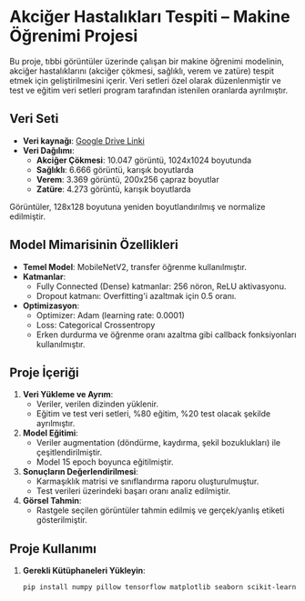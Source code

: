 # Akciğer Hastalıkları Tespiti – Makine Öğrenimi Projesi

Bu proje, tıbbi görüntüler üzerinde çalışan bir makine öğrenimi modelinin, akciğer hastalıklarını (akciğer çökmesi, sağlıklı, verem ve zatüre) tespit etmek için geliştirilmesini içerir. Veri setleri özel olarak düzenlenmiştir ve test ve eğitim veri setleri program tarafından istenilen oranlarda ayrılmıştır.

## Veri Seti

- **Veri kaynağı**: [Google Drive Linki](https://drive.google.com/file/d/1T0ZrHiic1WarBCEGd8yONws6lvTNm-pj/view?usp=sharing)
- **Veri Dağılımı**:
  - **Akciğer Çökmesi**: 10.047 görüntü, 1024x1024 boyutunda
  - **Sağlıklı**: 6.666 görüntü, karışık boyutlarda
  - **Verem**: 3.369 görüntü, 200x256 çapraz boyutlar
  - **Zatüre**: 4.273 görüntü, karışık boyutlarda

Görüntüler, 128x128 boyutuna yeniden boyutlandırılmış ve normalize edilmiştir.

## Model Mimarisinin Özellikleri

- **Temel Model**: MobileNetV2, transfer öğrenme kullanılmıştır.
- **Katmanlar**:
  - Fully Connected (Dense) katmanlar: 256 nöron, ReLU aktivasyonu.
  - Dropout katmanı: Overfitting'i azaltmak için 0.5 oranı.
- **Optimizasyon**:
  - Optimizer: Adam (learning rate: 0.0001)
  - Loss: Categorical Crossentropy
  - Erken durdurma ve öğrenme oranı azaltma gibi callback fonksiyonları kullanılmıştır.

## Proje İçeriği

1. **Veri Yükleme ve Ayrım**:
   - Veriler, verilen dizinden yüklenir.
   - Eğitim ve test veri setleri, %80 eğitim, %20 test olacak şekilde ayrılmıştır.
2. **Model Eğitimi**:
   - Veriler augmentation (döndürme, kaydırma, şekil bozuklukları) ile çeşitlendirilmiştir.
   - Model 15 epoch boyunca eğitilmiştir.
3. **Sonuçların Değerlendirilmesi**:
   - Karmaşıklık matrisi ve sınıflandırma raporu oluşturulmuştur.
   - Test verileri üzerindeki başarı oranı analiz edilmiştir.
4. **Görsel Tahmin**:
   - Rastgele seçilen görüntüler tahmin edilmiş ve gerçek/yanlış etiketi gösterilmiştir.

## Proje Kullanımı

1. **Gerekli Kütüphaneleri Yükleyin**:
   ```bash
   pip install numpy pillow tensorflow matplotlib seaborn scikit-learn
